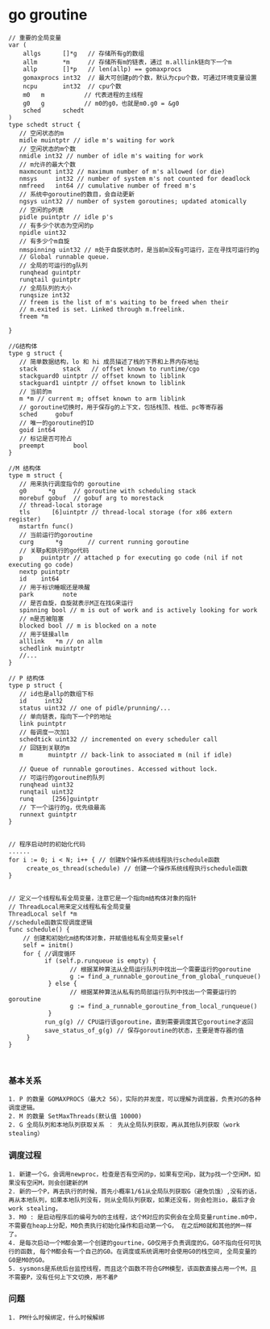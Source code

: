 # go groutine 

```
// 重要的全局变量
var (
	allgs      []*g   // 存储所有g的数组
	allm       *m     // 存储所有m的链表，通过 m.alllink链向下一个m
	allp       []*p   // len(allp) == gomaxprocs
	gomaxprocs int32  // 最大可创建p的个数，默认为cpu个数，可通过环境变量设置
	ncpu       int32  // cpu个数
	m0   m           // 代表进程的主线程
    g0   g           // m0的g0，也就是m0.g0 = &g0
	sched      schedt
)
type schedt struct {
   // 空闲状态的m
   midle muintptr // idle m's waiting for work
   // 空闲状态的m个数
   nmidle int32 // number of idle m's waiting for work
   // m允许的最大个数
   maxmcount int32 // maximum number of m's allowed (or die)
   nmsys     int32 // number of system m's not counted for deadlock
   nmfreed   int64 // cumulative number of freed m's
   // 系统中goroutine的数目，会自动更新
   ngsys uint32 // number of system goroutines; updated atomically
   // 空闲的p列表
   pidle puintptr // idle p's
   // 有多少个状态为空闲的p
   npidle uint32
   // 有多少个m自旋
   nmspinning uint32 // m处于自旋状态时，是当前m没有g可运行，正在寻找可运行的g
   // Global runnable queue.
   // 全局的可运行的g队列
   runqhead guintptr
   runqtail guintptr
   // 全局队列的大小
   runqsize int32
   // freem is the list of m's waiting to be freed when their
   // m.exited is set. Linked through m.freelink.
   freem *m

}

//G结构体
type g struct {
   // 简单数据结构，lo 和 hi 成员描述了栈的下界和上界内存地址
   stack       stack   // offset known to runtime/cgo
   stackguard0 uintptr // offset known to liblink
   stackguard1 uintptr // offset known to liblink
   // 当前的m
   m *m // current m; offset known to arm liblink
   // goroutine切换时，用于保存g的上下文，包括栈顶、栈低、pc等寄存器
   sched     gobuf 
   // 唯一的goroutine的ID
   goid int64
   // 标记是否可抢占
   preempt        bool  
}

//M 结构体
type m struct {
   // 用来执行调度指令的 goroutine
   g0      *g     // goroutine with scheduling stack
   morebuf gobuf  // gobuf arg to morestack
   // thread-local storage
   tls      [6]uintptr // thread-local storage (for x86 extern register)
   mstartfn func()
   // 当前运行的goroutine
   curg      *g       // current running goroutine
   // 关联p和执行的go代码
   p     puintptr // attached p for executing go code (nil if not executing go code)
   nextp puintptr
   id    int64
   // 用于标识睡眠还是唤醒
   park        note
   // 是否自旋，自旋就表示M正在找G来运行
   spinning bool // m is out of work and is actively looking for work
   // m是否被阻塞
   blocked bool // m is blocked on a note
   // 用于链接allm
   alllink   *m // on allm
   schedlink muintptr 
   //...
}

// P 结构体
type p struct {
   // id也是allp的数组下标
   id     int32
   status uint32 // one of pidle/prunning/...
   // 单向链表，指向下一个P的地址
   link puintptr
   // 每调度一次加1
   schedtick uint32 // incremented on every scheduler call
   // 回链到关联的m
   m       muintptr // back-link to associated m (nil if idle)

   // Queue of runnable goroutines. Accessed without lock.
   // 可运行的goroutine的队列
   runqhead uint32
   runqtail uint32
   runq     [256]guintptr
   // 下一个运行的g，优先级最高
   runnext guintptr  
}


// 程序启动时的初始化代码
......
for i := 0; i < N; i++ { // 创建N个操作系统线程执行schedule函数
     create_os_thread(schedule) // 创建一个操作系统线程执行schedule函数
}


// 定义一个线程私有全局变量，注意它是一个指向m结构体对象的指针
// ThreadLocal用来定义线程私有全局变量
ThreadLocal self *m
//schedule函数实现调度逻辑
func schedule() {
    // 创建和初始化m结构体对象，并赋值给私有全局变量self
    self = initm()  
    for { //调度循环
          if (self.p.runqueue is empty) {
                 // 根据某种算法从全局运行队列中找出一个需要运行的goroutine
                 g := find_a_runnable_goroutine_from_global_runqueue()
           } else {
                 // 根据某种算法从私有的局部运行队列中找出一个需要运行的goroutine
                 g := find_a_runnable_goroutine_from_local_runqueue()
           }
          run_g(g) // CPU运行该goroutine，直到需要调度其它goroutine才返回
          save_status_of_g(g) // 保存goroutine的状态，主要是寄存器的值
     }
}



```

### 基本关系
	1. P 的数量 GOMAXPROCS（最大2	56），实际的并发度，可以理解为调度器，负责对G的各种调度逻辑。
	2. M 的数量 SetMaxThreads(默认值 10000)
	2. G 全局队列和本地队列获取关系 ： 先从全局队列获取，再从其他队列获取（work stealing）
### 调度过程
	1. 新建一个G，会调用newproc，检查是否有空闲的p，如果有空闲p，就为p找一个空闲M，如果没有空闲M，则会创建新的M
	2. 新的一个P，再去执行的时候，首先小概率1/61从全局队列获取G（避免饥饿）,没有的话，再从本地队列，如果本地队列没有，则从全局队列获取，如果还没有，则会检测io，最后才会work stealing，
	3. M0 : 是启动程序后的编号为0的主线程，这个M对应的实例会在全局变量runtime.m0中，不需要在heap上分配，M0负责执行初始化操作和启动第一个G， 在之后M0就和其他的M一样了。
	4. 是每次启动一个M都会第一个创建的gourtine，G0仅用于负责调度的G，G0不指向任何可执行的函数, 每个M都会有一个自己的G0。在调度或系统调用时会使用G0的栈空间, 全局变量的G0是M0的G0。
	5. sysmons是系统后台监控线程，而且这个函数不符合GPM模型，该函数直接占用一个M，且不需要P，没有任何上下文切换，用不着P

### 问题
	1. PM什么时候绑定，什么时候解绑
	